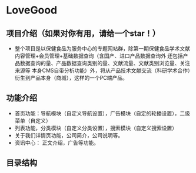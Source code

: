 LoveGood
===
项目介绍（如果对你有用，请给一个star！）
-
* 整个项目是以保健食品为服务中心的专题网站群，除第一期保健食品学术文献内容管理+会员管理+基础数据查询（含国产、进口产品数据查询外 还包括产品数据查询的量、产品数据查询类别的量、文献流量、文献类别浏览量、关注来源等 本身CMS自带分析功能）外，将从产品技术文献交流（科研学术合作）衍生到产品本身（商城），这样的一个PC端产品。

功能介绍
-
* 首页功能：导航模块（自定义导航设置），广告模块（自定的轮播设置），二级菜单（自定义）
* 列表功能，分类模块（自定义分类设置），搜索模块（自定义搜索设置）
* 关于我们详情页功能，公司简介，公司说明等。
* 资讯中心： 正文介绍，广告等功能。

目录结构
-
